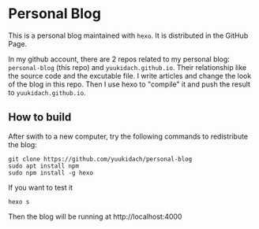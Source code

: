 # Personal Blog

This is a personal blog maintained with `hexo`. It is distributed in the GitHub Page.

In my github account, there are 2 repos related to my personal blog: `personal-blog` (this repo) and `yuukidach.github.io`. Their relationship like the source code and the excutable file. I write articles and change the look of the blog in this repo. Then I use hexo to "compile" it and push the result to `yuukidach.github.io`.

## How to build

After swith to a new computer, try the following commands to redistribute the blog:

``` shell
git clone https://github.com/yuukidach/personal-blog
sudo apt install npm
sudo npm install -g hexo
```

If you want to test it

``` shell
hexo s
```

Then the blog will be running at http://localhost:4000
